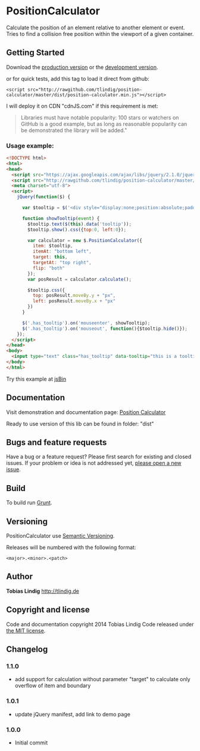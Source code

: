 # PositionCalculator

Calculate the position of an element relative to another element or event. Tries to find a collision free position within the viewport of a given container.


## Getting Started
Download the [production version][min] or the [development version][max].

[min]: https://raw.github.com/tlindig/position-calculator/master/dist/position-calculator.min.js
[max]: https://raw.github.com/tlindig/position-calculator/master/dist/position-calculator.js

or for quick tests, add this tag to load it direct from github:

```<script src="http://rawgithub.com/tlindig/position-calculator/master/dist/position-calculator.min.js"></script>```


I will deploy it on CDN "cdnJS.com" if this requirement is met:

> Libraries must have notable popularity: 100 stars or watchers on GitHub is a good example, but
> as long as reasonable popularity can be demonstrated the library will be added."

### Usage example:

```html
<!DOCTYPE html>
<html>
<head>
  <script src="https://ajax.googleapis.com/ajax/libs/jquery/2.1.0/jquery.min.js"></script>
  <script src="http://rawgithub.com/tlindig/position-calculator/master/dist/position-calculator.min.js"></script>
  <meta charset="utf-8">
  <script>
    jQuery(function($) {

      var $tooltip = $('<div style="display:none;position:absolute;padding:10px;background:rgba(0,0,0,0.5);"></div>').appendTo(document.body);

      function showTooltip(event) {
        $tooltip.text($(this).data('tooltip'));
        $tooltip.show().css({top:0, left:0});

        var calculator = new $.PositionCalculator({
          item: $tooltip,
          itemAt: "bottom left",
          target: this,
          targetAt: "top right",
          flip: "both"
        });
        var posResult = calculator.calculate();

        $tooltip.css({
          top: posResult.moveBy.y + "px",
          left: posResult.moveBy.x + "px"
        })
      }

      $('.has_tooltip').on('mouseenter', showTooltip);
      $('.has_tooltip').on('mouseout', function(){$tooltip.hide()});
    });
  </script>
</head>
<body>
  <input type="text" class="has_tooltip" data-tooltip="this is a tooltip" value="hover me"/>
</body>
</html>
```

Try this example at [jsBin](http://jsbin.com/sifec/1/edit)


## Documentation

Visit demonstration and documentation page: <a href="http://tlindig.github.io/position-calculator/">Position Calculator</a>

Ready to use version of this lib can be found in folder: "dist"


## Bugs and feature requests

Have a bug or a feature request? Please first search for existing and closed issues. If your problem or idea is not addressed yet, [please open a new issue](https://github.com/tlindig/position-calculator/issues/new).


## Build

To build run [Grunt](http://gruntjs.com/).


## Versioning

PositionCalculator use [Semantic Versioning](http://semver.org/).

Releases will be numbered with the following format:

`<major>.<minor>.<patch>`


## Author

**Tobias Lindig** <http://tlindig.de>


## Copyright and license

Code and documentation copyright 2014 Tobias Lindig
Code released under [the MIT license](LICENSE).

## Changelog

### 1.1.0

* add support for calculation without parameter "target" to calculate only overflow of item and boundary

### 1.0.1

* update jQuery manifest, add link to demo page


### 1.0.0

* Initial commit
